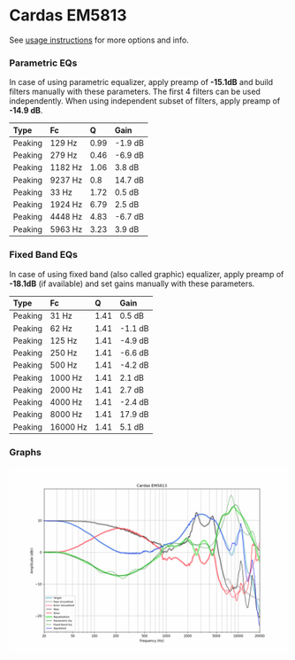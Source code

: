 # Cardas EM5813
See [usage instructions](https://github.com/jaakkopasanen/AutoEq#usage) for more options and info.

### Parametric EQs
In case of using parametric equalizer, apply preamp of **-15.1dB** and build filters manually
with these parameters. The first 4 filters can be used independently.
When using independent subset of filters, apply preamp of **-14.9 dB**.

| Type    | Fc      |    Q | Gain    |
|:--------|:--------|:-----|:--------|
| Peaking | 129 Hz  | 0.99 | -1.9 dB |
| Peaking | 279 Hz  | 0.46 | -6.9 dB |
| Peaking | 1182 Hz | 1.06 | 3.8 dB  |
| Peaking | 9237 Hz | 0.8  | 14.7 dB |
| Peaking | 33 Hz   | 1.72 | 0.5 dB  |
| Peaking | 1924 Hz | 6.79 | 2.5 dB  |
| Peaking | 4448 Hz | 4.83 | -6.7 dB |
| Peaking | 5963 Hz | 3.23 | 3.9 dB  |

### Fixed Band EQs
In case of using fixed band (also called graphic) equalizer, apply preamp of **-18.1dB**
(if available) and set gains manually with these parameters.

| Type    | Fc       |    Q | Gain    |
|:--------|:---------|:-----|:--------|
| Peaking | 31 Hz    | 1.41 | 0.5 dB  |
| Peaking | 62 Hz    | 1.41 | -1.1 dB |
| Peaking | 125 Hz   | 1.41 | -4.9 dB |
| Peaking | 250 Hz   | 1.41 | -6.6 dB |
| Peaking | 500 Hz   | 1.41 | -4.2 dB |
| Peaking | 1000 Hz  | 1.41 | 2.1 dB  |
| Peaking | 2000 Hz  | 1.41 | 2.7 dB  |
| Peaking | 4000 Hz  | 1.41 | -2.4 dB |
| Peaking | 8000 Hz  | 1.41 | 17.9 dB |
| Peaking | 16000 Hz | 1.41 | 5.1 dB  |

### Graphs
![](./Cardas%20EM5813.png)
